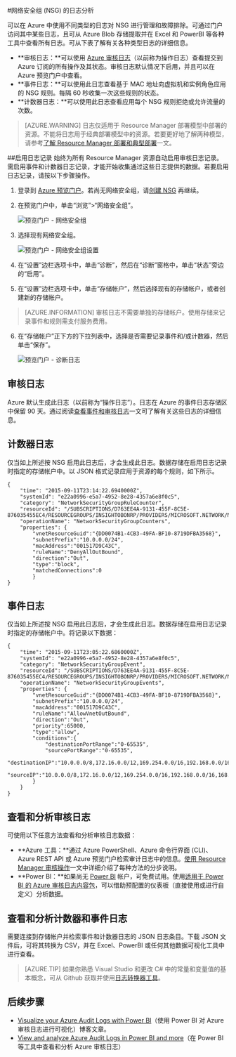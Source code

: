 <!-- not suitable for Mooncake -->

<properties 
   pageTitle="监视 NSG 的操作、事件和计数器 | Azure"
   description="了解如何为 NSG 启用计数器、事件和操作日志记录"
   services="virtual-network"
   documentationCenter="na"
   authors="telmosampaio"
   manager="carmonm"
   editor="tysonn"
   tags="azure-resource-manager"
/>
<tags 
	ms.service="virtual-network"
	ms.date="03/15/2015"
	wacn.date=""/>

#网络安全组 (NSG) 的日志分析

可以在 Azure 中使用不同类型的日志对 NSG 进行管理和故障排除。可通过门户访问其中某些日志，且可从 Azure Blob 存储提取并在 Excel 和 PowerBI 等各种工具中查看所有日志。可从下表了解有关各种类型日志的详细信息。

- **审核日志：**可以使用 [Azure 审核日志](/documentation/articles/insights-debugging-with-events)（以前称为操作日志）查看提交到 Azure 订阅的所有操作及其状态。审核日志默认情况下启用，并且可以在 Azure 预览门户中查看。
- **事件日志：**可以使用此日志查看基于 MAC 地址向虚拟机和实例角色应用的 NSG 规则。每隔 60 秒收集一次这些规则的状态。 
- **计数器日志：**可以使用此日志查看应用每个 NSG 规则拒绝或允许流量的次数。

>[AZURE.WARNING] 日志仅适用于 Resource Manager 部署模型中部署的资源。不能将日志用于经典部署模型中的资源。若要更好地了解两种模型，请参考[了解 Resource Manager 部署和典型部署](/documentation/articles/resource-manager-deployment-model)一文。

##启用日志记录
始终为所有 Resource Manager 资源自动启用审核日志记录。需启用事件和计数器日志记录，才能开始收集通过这些日志提供的数据。若要启用日志记录，请按以下步骤操作。

1.  登录到 [Azure 预览门户](https://portal.azure.cn)。若尚无网络安全组，请[创建 NSG](/documentation/articles/virtual-networks-create-nsg-arm-ps) 再继续。 

2.  在预览门户中，单击“浏览”>“网络安全组”。

	![预览门户 - 网络安全组](./media/virtual-network-nsg-manage-log/portal-enable1.png)

3. 选择现有网络安全组。

	![预览门户 - 网络安全组设置](./media/virtual-network-nsg-manage-log/portal-enable2.png)

4. 在“设置”边栏选项卡中，单击“诊断”，然后在“诊断”窗格中，单击“状态”旁边的“启用”。
5. 在“设置”边栏选项卡中，单击“存储帐户”，然后选择现有的存储帐户，或者创建新的存储帐户。  

>[AZURE.INFORMATION] 审核日志不需要单独的存储帐户。使用存储来记录事件和规则需支付服务费用。

6. 在“存储帐户”正下方的下拉列表中，选择是否需要记录事件和/或计数器，然后单击“保存”。

	![预览门户 - 诊断日志](./media/virtual-network-nsg-manage-log/portal-enable3.png)

## 审核日志
Azure 默认生成此日志（以前称为“操作日志”）。日志在 Azure 的事件日志存储区中保留 90 天。通过阅读[查看事件和审核日志](/documentation/articles/insights-debugging-with-events)一文可了解有关这些日志的详细信息。

## 计数器日志
仅当如上所述按 NSG 启用此日志后，才会生成此日志。数据存储在启用日志记录时指定的存储帐户中。以 JSON 格式记录应用于资源的每个规则，如下所示。

	{
		"time": "2015-09-11T23:14:22.6940000Z",
		"systemId": "e22a0996-e5a7-4952-8e28-4357a6e8f0c5",
		"category": "NetworkSecurityGroupRuleCounter",
		"resourceId": "/SUBSCRIPTIONS/D763EE4A-9131-455F-8C5E-876035455EC4/RESOURCEGROUPS/INSIGHTOBONRP/PROVIDERS/MICROSOFT.NETWORK/NETWORKSECURITYGROUPS/NSGINSIGHTOBONRP",
		"operationName": "NetworkSecurityGroupCounters",
		"properties": {
			"vnetResourceGuid":"{DD0074B1-4CB3-49FA-BF10-8719DFBA3568}",
			"subnetPrefix":"10.0.0.0/24",
			"macAddress":"001517D9C43C",
			"ruleName":"DenyAllOutBound",
			"direction":"Out",
			"type":"block",
			"matchedConnections":0
			}
	}

## 事件日志
仅当如上所述按 NSG 启用此日志后，才会生成此日志。数据存储在启用日志记录时指定的存储帐户中。将记录以下数据：

	{
		"time": "2015-09-11T23:05:22.6860000Z",
		"systemId": "e22a0996-e5a7-4952-8e28-4357a6e8f0c5",
		"category": "NetworkSecurityGroupEvent",
		"resourceId": "/SUBSCRIPTIONS/D763EE4A-9131-455F-8C5E-876035455EC4/RESOURCEGROUPS/INSIGHTOBONRP/PROVIDERS/MICROSOFT.NETWORK/NETWORKSECURITYGROUPS/NSGINSIGHTOBONRP",
		"operationName": "NetworkSecurityGroupEvents",
		"properties": {
			"vnetResourceGuid":"{DD0074B1-4CB3-49FA-BF10-8719DFBA3568}",
			"subnetPrefix":"10.0.0.0/24",
			"macAddress":"001517D9C43C",
			"ruleName":"AllowVnetOutBound",
			"direction":"Out",
			"priority":65000,
			"type":"allow",
			"conditions":{
				"destinationPortRange":"0-65535",
				"sourcePortRange":"0-65535",
				"destinationIP":"10.0.0.0/8,172.16.0.0/12,169.254.0.0/16,192.168.0.0/16,168.63.129.16/32",
				"sourceIP":"10.0.0.0/8,172.16.0.0/12,169.254.0.0/16,192.168.0.0/16,168.63.129.16/32"
			}
		}
	}

## 查看和分析审核日志
可使用以下任意方法查看和分析审核日志数据：

- **Azure 工具：**通过 Azure PowerShell、Azure 命令行界面 (CLI)、Azure REST API 或 Azure 预览门户检索审计日志中的信息。[使用 Resource Manager 审核操作](/documentation/articles/resource-group-audit)一文中详细介绍了每种方法的分步说明。
- **Power BI：**如果尚无 [Power BI](https://powerbi.microsoft.com/pricing) 帐户，可免费试用。使用[适用于 Power BI 的 Azure 审核日志内容包](https://support.powerbi.com/knowledgebase/articles/742695)，可以借助预配置的仪表板（直接使用或进行自定义）分析数据。

## 查看和分析计数器和事件日志 
需要连接到存储帐户并检索事件和计数器日志的 JSON 日志条目。下载 JSON 文件后，可将其转换为 CSV，并在 Excel、PowerBI 或任何其他数据可视化工具中进行查看。

>[AZURE.TIP] 如果你熟悉 Visual Studio 和更改 C# 中的常量和变量值的基本概念，可从 Github 获取并使用[日志转换器工具](https://github.com/Azure-Samples/networking-dotnet-log-converter)。

## 后续步骤

- [Visualize your Azure Audit Logs with Power BI](http://blogs.msdn.com/b/powerbi/archive/2015/09/30/monitor-azure-audit-logs-with-power-bi.aspx)（使用 Power BI 对 Azure 审核日志进行可视化）博客文章。
- [View and analyze Azure Audit Logs in Power BI and more](https://azure.microsoft.com/blog/analyze-azure-audit-logs-in-powerbi-more/)（在 Power BI 等工具中查看和分析 Azure 审核日志）

<!---HONumber=Mooncake_Quality_Review_1202_2016-->